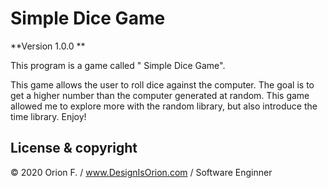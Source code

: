 # Simple Dice Game

**Version 1.0.0 **

This program is a game called " Simple Dice Game".

This game allows the user to roll dice against the computer. The goal is to get a higher number than the computer generated at random. This game allowed me to explore more with the random library, but also introduce the time library. Enjoy!

## License & copyright

© 2020 Orion F. / www.DesignIsOrion.com / Software Enginner
